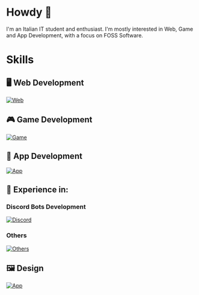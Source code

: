 # Howdy 👋

I'm an Italian IT student and enthusiast.
I'm mostly interested in Web, Game and App Development, with a focus on FOSS Software.

# Skills

## 🖥️ Web Development
[![Web](https://skillicons.dev/icons?i=js,html,css,wordpress,astro)](https://skillicons.dev)


## 🎮 Game Development
[![Game](https://skillicons.dev/icons?i=lua,godot)](https://skillicons.dev)

## 📱 App Development
[![App](https://skillicons.dev/icons?i=kotlin,java,flutter,androidstudio)](https://skillicons.dev)

## 🤖 Experience in:
### Discord Bots Development
[![Discord](https://skillicons.dev/icons?i=python)](https://skillicons.dev)

### Others
[![Others](https://skillicons.dev/icons?i=c,cpp,markdown,vscode,idea,debian,mint,git)](https://skillicons.dev)

## 🖼️ Design
[![App](https://skillicons.dev/icons?i=figma,illustrator)](https://skillicons.dev)
